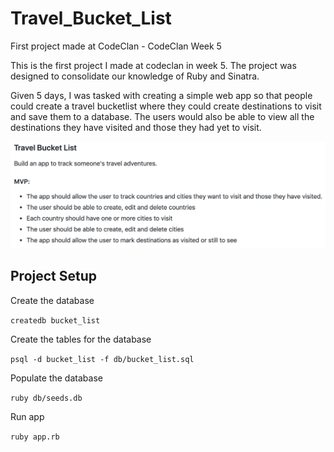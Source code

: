 # Travel_Bucket_List
First project made at CodeClan - CodeClan Week 5

This is the first project I made at codeclan in week 5. The project was designed to consolidate our knowledge of Ruby and Sinatra.

Given 5 days, I was tasked with creating a simple web app so that people could create a travel bucketlist where they could
create destinations to visit and save them to a database. The users would also be able to view all the destinations they have visited and those they had yet to visit.

![Image](Project_Brief_Ruby.png)

## Project Setup

Create the database

  ```createdb bucket_list```
  
Create the tables for the database

  ```psql -d bucket_list -f db/bucket_list.sql```
  
Populate the database

  ```ruby db/seeds.db```

Run app

  ```ruby app.rb```
